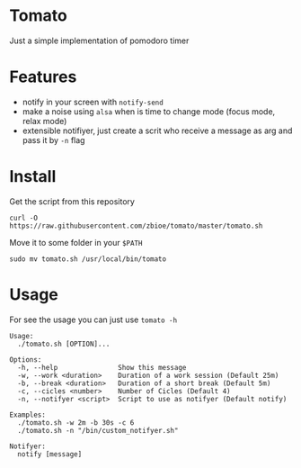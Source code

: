 # Tomato

Just a simple implementation of pomodoro timer

# Features
- notify in your screen with `notify-send`
- make a noise using `alsa` when is time to change mode (focus mode, relax mode)
- extensible notifiyer, just create a scrit who receive a message as arg and pass it by `-n` flag

# Install

Get the script from this repository
``` shell
curl -O https://raw.githubusercontent.com/zbioe/tomato/master/tomato.sh
```

Move it to some folder in your `$PATH`

``` shell
sudo mv tomato.sh /usr/local/bin/tomato
```

# Usage

For see the usage you can just use `tomato -h`

``` text
Usage:
  ./tomato.sh [OPTION]...

Options:
  -h, --help               Show this message
  -w, --work <duration>    Duration of a work session (Default 25m)
  -b, --break <duration>   Duration of a short break (Default 5m)
  -c, --cicles <number>    Number of Cicles (Default 4)
  -n, --notifyer <script>  Script to use as notifyer (Default notify)

Examples:
  ./tomato.sh -w 2m -b 30s -c 6
  ./tomato.sh -n "/bin/custom_notifyer.sh"

Notifyer:
  notify [message]
```
